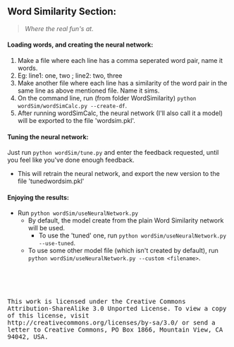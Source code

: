 ## Word Similarity Section:
> *Where the real fun's at*.

#### Loading words, and creating the neural network:
1. Make a file where each line has a comma seperated word pair, name it words. 
  2. Eg: line1: one, two ; line2: two, three
2. Make another file where each line has a similarity of the word pair in the same line as above mentioned file. Name it sims.
3. On the command line, run (from folder WordSimilarity) `python wordSim/wordSimCalc.py --create-df`.
4. After running wordSimCalc, the neural network (I'll also call it a model) will be exported to the file 'wordsim.pkl'.

#### Tuning the neural network:
Just run `python wordSim/tune.py` and enter the feedback requested, until you feel like you've done enough feedback.
* This will retrain the neural network, and export the new version to the file 'tunedwordsim.pkl'

#### Enjoying the results:
* Run `python wordSim/useNeuralNetwork.py`
  * By default, the model create from the plain Word Similarity network will be used. 
    * To use the 'tuned' one, run `python wordSim/useNeuralNetwork.py --use-tuned`.
  * To use some other model file (which isn't created by default), run `python wordSim/useNeuralNetwork.py --custom <filename>`.


<dl>
<br></br>
<br></br>
<samp>This work is licensed under the Creative Commons Attribution-ShareAlike 3.0 Unported License.</ssmp>
<samp>To view a copy of this license, visit http://creativecommons.org/licenses/by-sa/3.0/ or send a letter to Creative Commons, PO Box 1866, Mountain View, CA 94042, USA.</samp>
</dl>